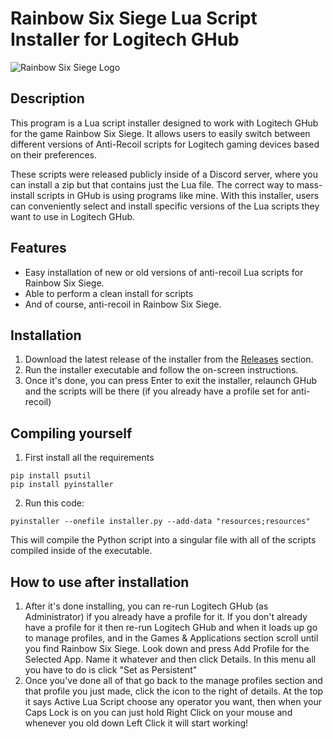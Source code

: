 # Rainbow Six Siege Lua Script Installer for Logitech GHub

![Rainbow Six Siege Logo](https://cdn.akamai.steamstatic.com/steam/apps/359550/capsule_616x353.jpg?t=1690498575)

## Description

This program is a Lua script installer designed to work with Logitech GHub for the game Rainbow Six Siege. It allows users to easily switch between different versions of Anti-Recoil scripts for Logitech gaming devices based on their preferences.

These scripts were released publicly inside of a Discord server, where you can install a zip but that contains just the Lua file. The correct way to mass-install scripts in GHub is using programs like mine. With this installer, users can conveniently select and install specific versions of the Lua scripts they want to use in Logitech GHub.

## Features

- Easy installation of new or old versions of anti-recoil Lua scripts for Rainbow Six Siege.
- Able to perform a clean install for scripts
- And of course, anti-recoil in Rainbow Six Siege.

## Installation

1. Download the latest release of the installer from the [Releases](https://github.com/incracy/r6antirecoil/releases/tag/r6) section.
2. Run the installer executable and follow the on-screen instructions.
3. Once it's done, you can press Enter to exit the installer, relaunch GHub and the scripts will be there (if you already have a profile set for anti-recoil)

## Compiling yourself
1. First install all the requirements
```
pip install psutil
pip install pyinstaller
```
2. Run this code:
```
pyinstaller --onefile installer.py --add-data "resources;resources"
```
This will compile the Python script into a singular file with all of the scripts compiled inside of the executable.

## How to use after installation
1. After it's done installing, you can re-run Logitech GHub (as Administrator) if you already have a profile for it.
If you don't already have a profile for it then re-run Logitech GHub and when it loads up go to manage profiles, and in the Games & Applications section scroll until you find Rainbow Six Siege. Look down and press Add Profile for the Selected App. Name it whatever and then click Details. In this menu all you have to do is click "Set as Persistent"
2. Once you've done all of that go back to the manage profiles section and that profile you just made, click the icon to the right of details. At the top it says Active Lua Script choose any operator you want, then when your Caps Lock is on you can just hold Right Click on your mouse and whenever you old down Left Click it will start working!
